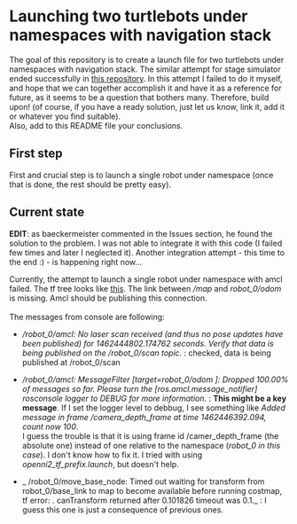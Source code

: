 # Launching two turtlebots under namespaces with navigation stack 

The goal of this repository is to create a launch file for two turtlebots under namespaces with navigation stack. The similar attempt for stage simulator ended successfully in [this repository](https://github.com/gergia/multiple_turtlebots_stage_amcl).
In this attempt I failed to do it myself, and hope that we can together accomplish it and have it as a reference for future, as it seems to be a question that bothers many. Therefore, build upon! (of course, if you have a ready solution, just let us know, link it, add it or whatever you find suitable).<br/> Also, add to this README file your conclusions.

## First step
First and crucial step is to launch a single robot under namespace (once that is done, the rest should be pretty easy).

## Current state

**EDIT**:
as baeckermeister commented in the Issues section, he found the solution to the problem. I was not able to integrate it with this code (I failed few times and later I neglected it). Another integration attempt - this time to the end :) - is happening right now...

 Currently, the attempt to launch a single robot under namespace with amcl failed. The tf tree looks like [this](https://dl.dropboxusercontent.com/u/11955498/framesTurtlebotUnderNamespace.pdf). The link between */map* and *robot\_0/odom* is missing. Amcl should be publishing this connection.<br/><br/>
The messages from console are following:<br/>

*  */robot\_0/amcl: No laser scan received (and thus no pose updates have been published) for 1462444802.174762 seconds.  Verify that data is being published on the /robot\_0/scan topic.*  : checked, data is being published at /robot\_0/scan <br/>

*   */robot\_0/amcl: MessageFilter [target=robot\_0/odom ]: Dropped 100.00% of messages so far. Please turn the [ros.amcl.message\_notifier] rosconsole logger to DEBUG for more information.* : **This might be a key message**. If I set the logger level to debbug, I see something like  *Added message in frame /camera\_depth\_frame at time 1462446392.094, count now 100*.<br/> I guess the trouble is that it is using frame id /camer_depth_frame (the absolute one) instead of one relative to the namespace (_robot\_0 in this case_). I don't know how to fix it. I tried with using *openni2\_tf\_prefix.launch*, but doesn't help. <br/>
* _ /robot\_0/move\_base\_node: Timed out waiting for transform from robot\_0/base\_link to map to become available before running costmap, tf error: . canTransform returned after 0.101826 timeout was 0.1._ : I guess this one is just a consequence of previous ones.


